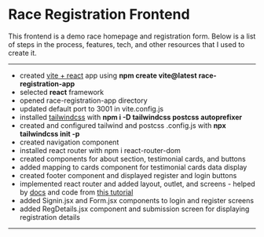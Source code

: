 # Race Registration Frontend

This frontend is a demo race homepage and registration form. Below is a list of steps in the process, features, tech, and other resources that I used to create it.

---

- created [vite + react](https://vitejs.dev/guide/) app using **npm create vite@latest race-registration-app**
- selected **react** framework
- opened race-registration-app directory
- updated default port to 3001 in vite.config.js
- installed [tailwindcss](https://tailwindcss.com/docs/guides/vite) with **npm i -D tailwindcss postcss autoprefixer**
- created and configured tailwind and postcss .config.js with **npx tailwindcss init -p**
- created navigation component
- installed react router with npm i react-router-dom
- created components for about section, testimonial cards, and buttons
- added mapping to cards component for testimonial cards data display
- created footer component and displayed register and login buttons
- implemented react router and added layout, outlet, and screens - helped by [docs](https://reactrouter.com/en/main/start/overview) and code from [this tutorial](https://www.youtube.com/watch?v=LDB4uaJ87e0)
- added Signin.jsx and Form.jsx components to login and register screens
- added RegDetails.jsx component and submission screen for displaying registration details

---
